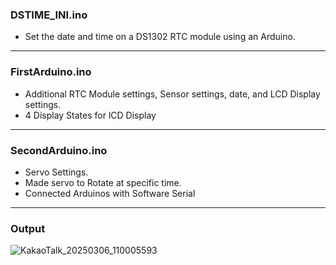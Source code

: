 ### DSTIME_INI.ino
- Set the date and time on a DS1302 RTC module using an Arduino.

---

### FirstArduino.ino
- Additional RTC Module settings, Sensor settings, date, and LCD Display settings.
- 4 Display States for lCD Display
  
---

### SecondArduino.ino
- Servo Settings.
- Made servo to Rotate at specific time.
- Connected Arduinos with Software Serial

---

### Output

![KakaoTalk_20250306_110005593](https://github.com/user-attachments/assets/b94ff34a-e070-4f04-804d-d9b9b11edd1d)

